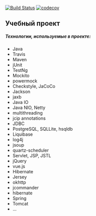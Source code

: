 [![Build Status](https://travis-ci.org/andreyoliferov/job4j.svg?branch=master)](https://travis-ci.org/andreyoliferov/job4j)
[![codecov](https://codecov.io/gh/andreyoliferov/job4j/branch/master/graph/badge.svg)](https://codecov.io/gh/andreyoliferov/job4j)


## Учебный проект ##
##### Технологии, используемые в проекте: #####
* Java
* Travis
* Maven
* jUnit
* TestNg
* Mockito
* powermock
* Сheckstyle, JaCoCo
* Jackson
* jaxb
* Java IO
* Java NIO, Netty
* multithreading
* jcip annotations
* JDBC
* PostgreSQL, SQLLite, hsqldb
* Liquibase
* log4j
* jsoup
* quartz-scheduler
* Servlet, JSP, JSTL
* jQuery
* vue.js
* Hibernate
* Jersey
* okhttp
* jcommander
* hibernate
* Spring
* Tomcat
* ...